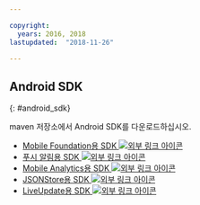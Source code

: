 ```yaml
---

copyright:
  years: 2016, 2018
lastupdated:  "2018-11-26"

---
```


##	Android SDK
{: #android_sdk}

maven 저장소에서 Android SDK를 다운로드하십시오.

* [Mobile Foundation용 SDK ![외부 링크 아이콘](../../icons/launch-glyph.svg "외부 링크 아이콘")](https://search.maven.org/search?q=a:ibmmobilefirstplatformfoundation)
* [푸시 알림용 SDK ![외부 링크 아이콘](../../icons/launch-glyph.svg "외부 링크 아이콘")](https://search.maven.org/search?q=a:ibmmobilefirstplatformfoundationpush)
* [Mobile Analytics용 SDK ![외부 링크 아이콘](../../icons/launch-glyph.svg "외부 링크 아이콘")](https://search.maven.org/search?q=a:ibmmobilefirstplatformfoundationanalytics)
* [JSONStore용 SDK ![외부 링크 아이콘](../../icons/launch-glyph.svg "외부 링크 아이콘")](https://search.maven.org/search?q=a:ibmmobilefirstplatformfoundationjsonstore)
* [LiveUpdate용 SDK ![외부 링크 아이콘](../../icons/launch-glyph.svg "외부 링크 아이콘")](https://search.maven.org/search?q=a:ibmmobilefirstplatformfoundationliveupdate)

